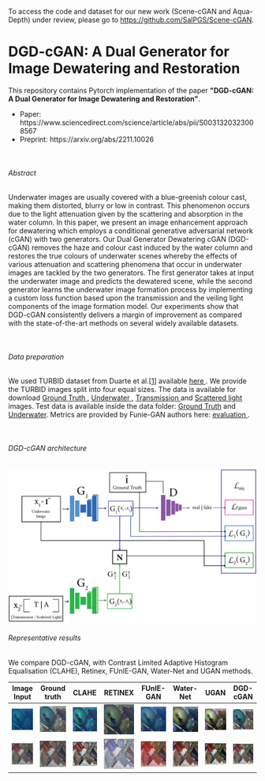 To access the code and dataset for our new work (Scene-cGAN and Aqua-Depth) under review, please go to https://github.com/SalPGS/Scene-cGAN.
<br>

# DGD-cGAN: A Dual Generator for Image Dewatering and Restoration

This repository contains Pytorch implementation of the paper **"DGD-cGAN: A Dual Generator for Image Dewatering and Restoration"**.
<ul>
  <li> Paper: https://www.sciencedirect.com/science/article/abs/pii/S0031320323008567 </li>
  <li> Preprint: https://arxiv.org/abs/2211.10026
      </ul>
<br>

###### Abstract
Underwater images are usually covered with a blue-greenish colour cast, making them distorted,
blurry or low in contrast. This phenomenon occurs due to the light attenuation given by the scattering
and absorption in the water column. In this paper, we present an image enhancement approach for
dewatering which employs a conditional generative adversarial network (cGAN) with two generators.
Our Dual Generator Dewatering cGAN (DGD-cGAN) removes the haze and colour cast induced
by the water column and restores the true colours of underwater scenes whereby the effects of
various attenuation and scattering phenomena that occur in underwater images are tackled by the two
generators. The first generator takes at input the underwater image and predicts the dewatered scene,
while the second generator learns the underwater image formation process by implementing a custom
loss function based upon the transmission and the veiling light components of the image formation
model. Our experiments show that DGD-cGAN consistently delivers a margin of improvement as
compared with the state-of-the-art methods on several widely available datasets.
      
<br>

###### Data preparation  
We used TURBID dataset from Duarte et al.[<a href="http://amandaduarte.com.br/turbid/Turbid_Dataset.pdf" target="_blank">1</a>] available <a href="http://amandaduarte.com.br/turbid/ " target="_blank"> here </a>.
We provide the TURBID images split into four equal sizes. The data is available for download <a href="https://drive.google.com/file/d/13yxI85JUdsbplM7-Hh8sywIXoom-6hZu/view?usp=sharing" target="_blank"> Ground Truth </a>, <a href="https://drive.google.com/file/d/1XZesr1UCuxnp0gQ3k5tESQd7tkHvCm6t/view?usp=sharing" target="_blank"> Underwater </a>, <a href="https://drive.google.com/file/d/1Nf9RJD5GhFBNhNcT0BGWBy7hB0cBoRFE/view?usp=sharing" target="_blank"> Transmission </a> and <a href="https://drive.google.com/file/d/1HifH7pv9NRrzwrwK9cv_axViOH-n1THJ/view?usp=sharing" target="_blank"> Scattered light </a> images. Test data is available inside the data folder: [Ground Truth](data/Test_groundtruth.zip) and [Underwater](data/Test_underwater.zip).
Metrics are provided by Funie-GAN authors here: <a href="https://github.com/xahidbuffon/FUnIE-GAN/tree/master/Evaluation" target="_blank"> evaluation </a>.

<br>

###### DGD-cGAN architecture

<img align="centre" src="https://github.com/SalPGS/DGD-cGAN/blob/edc60bc89f7738724a6907a689f28517ddeb8b3b/docs/fig1.png">

<br>

###### Representative results

We compare DGD-cGAN, with Contrast Limited Adaptive Histogram Equalisation (CLAHE), Retinex, FUnIE-GAN, Water-Net and UGAN methods.

| Image Input | Ground truth | CLAHE | RETINEX | FUnIE-GAN | Water-Net | UGAN | DGD-cGAN | 
|     :---:      |     :---:      |     :---:      |     :---:      |     :---:     |     :---:      |     :---:      |     :---:      |          
|<img class="imgs-1" src="https://github.com/SalPGS/DGD-cGAN/blob/8ededbb74900ddf1af11a01dd951696dd23b5ac5/docs/imgs/UNDERWATER_l2_3deepblue_31_24.jpg">|<img src="https://github.com/SalPGS/DGD-cGAN/blob/8ededbb74900ddf1af11a01dd951696dd23b5ac5/docs/imgs/GROUND_TRUTH_l2_3deepblue_31_24.jpg">|<img src="https://github.com/SalPGS/DGD-cGAN/blob/8ededbb74900ddf1af11a01dd951696dd23b5ac5/docs/imgs/CLAHE_l2_3deepblue_31_24.jpg">|<img src="https://github.com/SalPGS/DGD-cGAN/blob/8ededbb74900ddf1af11a01dd951696dd23b5ac5/docs/imgs/RETINEX_l2_3deepblue_31_24.jpg">|<img src="https://github.com/SalPGS/DGD-cGAN/blob/8ededbb74900ddf1af11a01dd951696dd23b5ac5/docs/imgs/FUNIE_GAN_l2_3deepblue_31_24.jpg">|<img src="https://github.com/SalPGS/DGD-cGAN/blob/8ededbb74900ddf1af11a01dd951696dd23b5ac5/docs/imgs/WATER_NET_l2_3deepblue_31_24.jpg">|<img src="https://github.com/SalPGS/DGD-cGAN/blob/8ededbb74900ddf1af11a01dd951696dd23b5ac5/docs/imgs/UGAN_l2_3deepblue_31_24.jpg">|<img src="https://github.com/SalPGS/DGD-cGAN/blob/8ededbb74900ddf1af11a01dd951696dd23b5ac5/docs/imgs/DGD_GAN_l2_3deepblue_31_24.jpg">|
|<img class="imgs-1" src="https://github.com/SalPGS/DGD-cGAN/blob/2c956e82e1b89f6a1bb020c5ed792ba099d6e8cf/docs/imgs/UNDERWATER_l1_3_8_9.jpg">|<img src="https://github.com/SalPGS/DGD-cGAN/blob/2c956e82e1b89f6a1bb020c5ed792ba099d6e8cf/docs/imgs/GROUND_TRUTH_l1_3_8_9.jpg">|<img src="https://github.com/SalPGS/DGD-cGAN/blob/2c956e82e1b89f6a1bb020c5ed792ba099d6e8cf/docs/imgs/CLAHE_l1_3_8_9.jpg">|<img src="https://github.com/SalPGS/DGD-cGAN/blob/ccfb9548c9716670e9481fe34d699cfae5e44313/docs/imgs/RETINEX_l1_3_8_9.jpg">|<img src="https://github.com/SalPGS/DGD-cGAN/blob/2c956e82e1b89f6a1bb020c5ed792ba099d6e8cf/docs/imgs/FUNE_GAN_l1_3_8_9.jpg">|<img src="https://github.com/SalPGS/DGD-cGAN/blob/2c956e82e1b89f6a1bb020c5ed792ba099d6e8cf/docs/imgs/WATER_NET_l1_3_8_9.jpg">|<img src="https://github.com/SalPGS/DGD-cGAN/blob/2c956e82e1b89f6a1bb020c5ed792ba099d6e8cf/docs/imgs/UGAN_l1_3_8_9.jpg">|<img src="https://github.com/SalPGS/DGD-cGAN/blob/2c956e82e1b89f6a1bb020c5ed792ba099d6e8cf/docs/imgs/DGD_cGAN_l1_3_8_9.jpg">|
